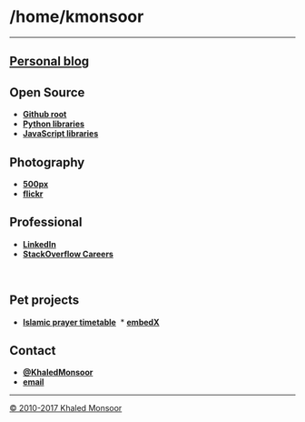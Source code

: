 # /home/kmonsoor  

----------------

## [Personal blog](https://blog.kmonsoor.com)
  


## Open Source
  * [**Github root**](https://github.com/kmonsoor)
  * [**Python libraries**](https://pypi.org/user/kmonsoor/)
  * [**JavaScript libraries**](https://www.npmjs.com/~kmonsoor)



## Photography
  * [**500px**](https://500px.com/kmonsoor)
  * [**flickr**](https://www.flickr.com/photos/kmonsoor/)



## Professional
  * [**LinkedIn**](https://www.linkedin.com/in/kmonsoor)
  * [**StackOverflow Careers**](https://stackoverflow.com/story/kmonsoor)


  
## Pet projects 
  * [**Islamic prayer timetable**](https://salat.gq)
  * [**embedX**](http://embedx.gq)
  
  
## Contact
 * [**@KhaledMonsoor**](https://twitter.com/KhaledMonsoor)
 * [**email**](mailto:k@kmonsoor.com?Subject=wanna%203.14%20million%20dollar%20cash%20%3F&Body=I%27m%20a%20prince%20from%20Nigeria.)
 
 
   
   
   
   
   
   
   
 
 -----------------------------
  [© 2010-2017 Khaled Monsoor](https://kmonsoor.mit-license.org/)

